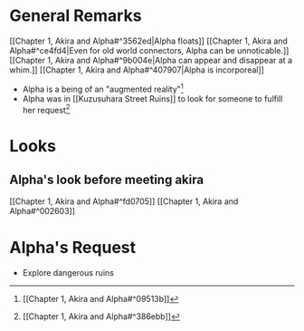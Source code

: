 # General Remarks
[[Chapter 1, Akira and Alpha#^3562ed|Alpha floats]]
[[Chapter 1, Akira and Alpha#^ce4fd4|Even for old world connectors, Alpha can be unnoticable.]]
[[Chapter 1, Akira and Alpha#^9b004e|Alpha can appear and disappear at a whim.]]
[[Chapter 1, Akira and Alpha#^407907|Alpha is incorporeal]]
- Alpha is a being of an "augmented reality"[^1]
- Alpha was in [[Kuzusuhara Street Ruins]] to look for someone to fulfill her request[^2]
# Looks
## Alpha's look before meeting akira
[[Chapter 1, Akira and Alpha#^fd0705]]
[[Chapter 1, Akira and Alpha#^002603]]
# Alpha's Request
- Explore dangerous ruins

[^1]: [[Chapter 1, Akira and Alpha#^09513b]]

[^2]: [[Chapter 1, Akira and Alpha#^386ebb]]
